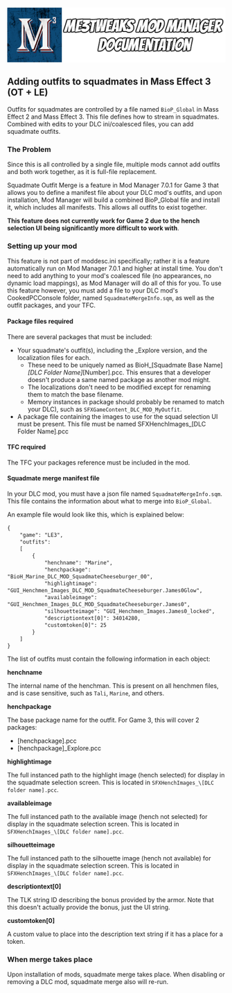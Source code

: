![Documentation Image](images/documentation_header.png)

## Adding outfits to squadmates in Mass Effect 3 (OT + LE)
Outfits for squadmates are controlled by a file named `BioP_Global` in Mass Effect 2 and Mass Effect 3. This file defines how to stream in squadmates. Combined with edits to your DLC ini/coalesced files, you can add squadmate outfits.

### The Problem
Since this is all controlled by a single file, multiple mods cannot add outfits and both work together, as it is full-file replacement.

Squadmate Outfit Merge is a feature in Mod Manager 7.0.1 for Game 3 that allows you to define a manifest file about your DLC mod's outfits, and upon installation, Mod Manager will build a combined BioP_Global file and install it, which includes all manifests. This allows all outfits to exist together.

**This feature does not currently work for Game 2 due to the hench selection UI being significantly more difficult to work with**.

### Setting up your mod

This feature is not part of moddesc.ini specifically; rather it is a feature automatically run on Mod Manager 7.0.1 and higher at install time. You don't need to add anything to your mod's coalesced file (no appearances, no dynamic load mappings), as Mod Manager will do all of this for you. To use this feature however, you must add a file to your DLC mod's CookedPCConsole folder, named `SquadmateMergeInfo.sqm`, as well as the outfit packages, and your TFC.

#### Package files required
There are several packages that must be included:
 - Your squadmate's outfit(s), including the \_Explore version, and the localization files for each. 
    - These need to be uniquely named as BioH_\[Squadmate Base Name]_\[DLC Folder Name]_\[Number].pcc. This ensures that a developer doesn't produce a same named package as another mod might.
    - The localizations don't need to be modified except for renaming them to match the base filename.
    - Memory instances in package should probably be renamed to match your DLC), such as `SFXGameContent_DLC_MOD_MyOutfit`.
 - A package file containing the images to use for the squad selection UI must be present. This file must be named SFXHenchImages_\[DLC Folder Name].pcc

#### TFC required
The TFC your packages reference must be included in the mod.

#### Squadmate merge manifest file
In your DLC mod, you must have a json file named `SquadmateMergeInfo.sqm`. This file contains the information about what to merge into `BioP_Global`.

An example file would look like this, which is explained below:
```
{
	"game": "LE3",
	"outfits":
	[
		{
			"henchname": "Marine",
			"henchpackage": "BioH_Marine_DLC_MOD_SquadmateCheeseburger_00",
			"highlightimage": "GUI_Henchmen_Images_DLC_MOD_SquadmateCheeseburger.James0Glow",
			"availableimage": "GUI_Henchmen_Images_DLC_MOD_SquadmateCheeseburger.James0",
			"silhouetteimage": "GUI_Henchmen_Images.James0_locked",
			"descriptiontext[0]": 34014280,
			"customtoken[0]": 25
		}
	]
}
```

The list of outfits must contain the following information in each object:

**henchname**

The internal name of the henchman. This is present on all henchmen files, and is case sensitive, such as `Tali`, `Marine`, and others.

**henchpackage**

The base package name for the outfit. For Game 3, this will cover 2 packages:
 - \[henchpackage].pcc
 - \[henchpackage]_Explore.pcc

**highlightimage**

The full instanced path to the highlight image (hench selected) for display in the squadmate selection screen. This is located in `SFXHenchImages_\[DLC folder name].pcc`.

**availableimage**

The full instanced path to the available image (hench not selected) for display in the squadmate selection screen. This is located in `SFXHenchImages_\[DLC folder name].pcc`.

**silhouetteimage**

The full instanced path to the silhouette image (hench not available) for display in the squadmate selection screen. This is located in `SFXHenchImages_\[DLC folder name].pcc`.

**descriptiontext[0]**

The TLK string ID describing the bonus provided by the armor. Note that this doesn't actually provide the bonus, just the UI string.

**customtoken[0]**

A custom value to place into the description text string if it has a place for a token.

### When merge takes place
Upon installation of mods, squadmate merge takes place. When disabling or removing a DLC mod, squadmate merge also will re-run.
